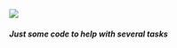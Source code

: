 <img src="https://github.githubassets.com/assets/GitHub-Logo-ee398b662d42.png">

<H5>Just some code to help with several tasks</H5>

